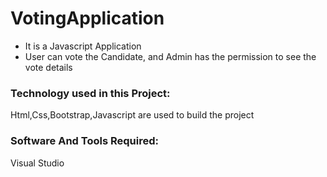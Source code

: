 # VotingApplication
- It is a Javascript Application
- User can vote the Candidate, and Admin has the permission to see the vote details

### Technology used in this Project: 
Html,Css,Bootstrap,Javascript are used to build the project


### Software And Tools Required:
Visual Studio

